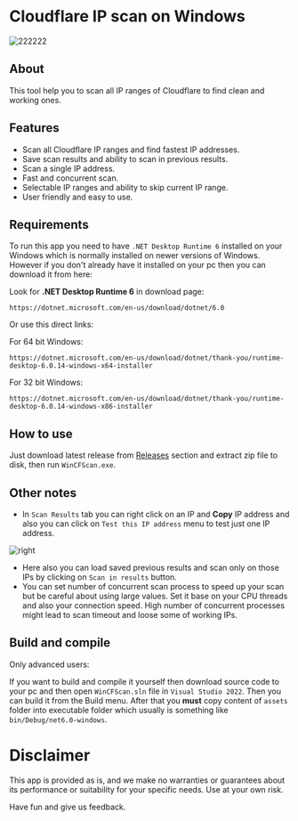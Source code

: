 
# Cloudflare IP scan on Windows
![222222](https://user-images.githubusercontent.com/126115050/222768297-323dcead-2145-4edb-b78d-d24a351d71be.png)

## About
This tool help you to scan all IP ranges of Cloudflare to find clean and working ones.

## Features
* Scan all Cloudflare IP ranges and find fastest IP addresses.
* Save scan results and ability to scan in previous results.
* Scan a single IP address.
* Fast and concurrent scan.
* Selectable IP ranges and ability to skip current IP range.
* User friendly and easy to use.

## Requirements
To run this app you need to have `.NET Desktop Runtime 6` installed on your Windows which is normally installed on newer versions of Windows.
However if you don't already have it installed on your pc then you can download it from here:

Look for **.NET Desktop Runtime 6** in download page:
```
https://dotnet.microsoft.com/en-us/download/dotnet/6.0
```

Or use this direct links:

For 64 bit Windows:
```
https://dotnet.microsoft.com/en-us/download/dotnet/thank-you/runtime-desktop-6.0.14-windows-x64-installer
```
For 32 bit Windows:
```
https://dotnet.microsoft.com/en-us/download/dotnet/thank-you/runtime-desktop-6.0.14-windows-x86-installer
```

## How to use
Just download latest release from [Releases](https://github.com/MortezaBashsiz/CFScanner/releases) section and extract zip file to disk, then run `WinCFScan.exe`.

## Other notes
* In `Scan Results` tab you can right click on an IP and **Copy** IP address and also you can click on `Test this IP address` menu to test just one IP address.

![right](https://user-images.githubusercontent.com/126115050/220962263-429eda22-2987-441c-81e2-9c448bbb026e.png)

* Here also you can load saved previous results and scan only on those IPs by clicking on `Scan in results` button.
* You can set number of concurrent scan process to speed up your scan but be careful about using large values. Set it base on your CPU threads and also your connection speed. High number of concurrent processes might lead to scan timeout and loose some of working IPs.

## Build and compile
Only advanced users:

If you want to build and compile it yourself then download source code to your pc and then open `WinCFScan.sln` file in `Visual Studio 2022`.
Then you can build it from the Build menu. After that you **must** copy content of `assets` folder into executable folder which usually is something like `bin/Debug/net6.0-windows`.

# Disclaimer
This app is provided as is, and we make no warranties or guarantees about its performance or suitability for your specific needs. Use at your own risk.


Have fun and give us feedback.